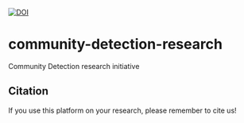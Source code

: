 [![DOI](https://zenodo.org/badge/370844443.svg)](https://zenodo.org/badge/latestdoi/370844443)

# community-detection-research
Community Detection research initiative

## Citation

If you use this platform on your research, please remember to cite us!

